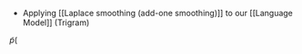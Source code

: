 - Applying [[Laplace smoothing (add-one smoothing)]] to our [[Language Model]] (Trigram)

$\tilde{p}($ 
